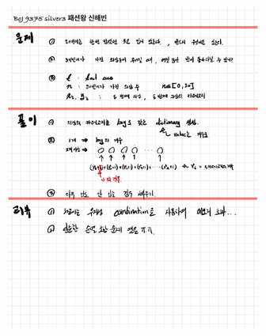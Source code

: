 ![2C053821-5566-4FBD-8E56-043C0508E249.jpeg](README_assets/e91daf3120e78afe24fecae340b6a680feba8189.jpeg)


